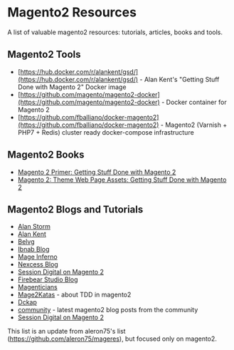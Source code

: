 # Magento2 Resources
A list of valuable magento2 resources: tutorials, articles, books and tools.

## Magento2 Tools
* [https://hub.docker.com/r/alankent/gsd/](https://hub.docker.com/r/alankent/gsd/) - Alan Kent's "Getting Stuff Done with Magento 2" Docker image
* [https://github.com/magento/magento2-docker](https://github.com/magento/magento2-docker) - Docker container for Magento 2
* [https://github.com/fballiano/docker-magento2](https://github.com/fballiano/docker-magento2) - Magento2 (Varnish + PHP7 + Redis) cluster ready docker-compose infrastructure

## Magento2 Books
* [Magento 2 Primer: Getting Stuff Done with Magento 2](http://www.amazon.com/gp/product/B019PCMJ7A/)
* [Magento 2: Theme Web Page Assets: Getting Stuff Done with Magento 2](http://www.amazon.com/gp/product/B01COQPQG0/)

## Magento2 Blogs and Tutorials
* [Alan Storm](http://alanstorm.com/category/magento-2)
* [Alan Kent](https://alankent.wordpress.com)
* [Belvg](http://blog.belvg.com/category/magento-news/magento_2)
* [Ibnab Blog](http://ibnab.com/en/blog/magento-2)
* [Mage Inferno](http://mageinferno.com/blog)
* [Nexcess Blog](https://blog.nexcess.net/category/magento-2/)
* [Session Digital on Magento 2](http://www.sessiondigital.com/blog/category/magento-2/)
* [Firebear Studio Blog](http://firebearstudio.com/blog/)
* [Magenticians](http://magenticians.com/)
* [Mage2Katas](https://www.youtube.com/c/Mage2Katas) - about TDD in magento2
* [Dckap](http://www.dckap.com/blog/?s=magento2)
* [community](https://community.magento.com/t5/News-Announcements/bd-p/newsannouncements) - latest magento2 blog posts from the community
* [Session Digital on Magento 2](http://www.sessiondigital.com/blog/category/magento-2/)

This list is an update from aleron75's list (https://github.com/aleron75/mageres), but focused only on magento2.
